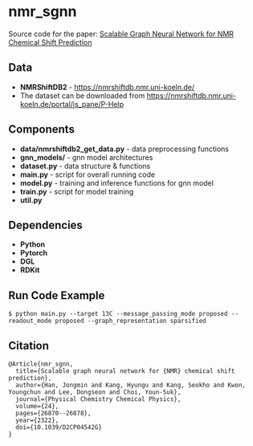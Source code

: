 # nmr_sgnn
Source code for the paper: [Scalable Graph Neural Network for NMR Chemical Shift Prediction](https://doi.org/10.1039/D2CP04542G)

## Data
- **NMRShiftDB2** - https://nmrshiftdb.nmr.uni-koeln.de/
- The dataset can be downloaded from https://nmrshiftdb.nmr.uni-koeln.de/portal/js_pane/P-Help

## Components
- **data/nmrshiftdb2_get_data.py** - data preprocessing functions
- **gnn_models/** - gnn model architectures
- **dataset.py** - data structure & functions
- **main.py** - script for overall running code
- **model.py** - training and inference functions for gnn model
- **train.py** - script for model training
- **util.py**

## Dependencies
- **Python**
- **Pytorch**
- **DGL**
- **RDKit**

## Run Code Example
```shell
$ python main.py --target 13C --message_passing_mode proposed --readout_mode proposed --graph_representation sparsified
```
## Citation
```
@Article{nmr_sgnn,
  title={Scalable graph neural network for {NMR} chemical shift prediction},
  author={Han, Jongmin and Kang, Hyungu and Kang, Seokho and Kwon, Youngchun and Lee, Dongseon and Choi, Youn-Suk},
  journal={Physical Chemistry Chemical Physics},
  volume={24},
  pages={26870--26878},
  year={2322},
  doi={10.1039/D2CP04542G}
}
```
